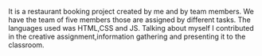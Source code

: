 It is a restaurant booking project created by me and by team members.
We have the team of five members those are assigned by different tasks.
The languages used was HTML,CSS and JS.
Talking about myself I contributed in the creative assignment,information gathering and presenting it to the classroom.
